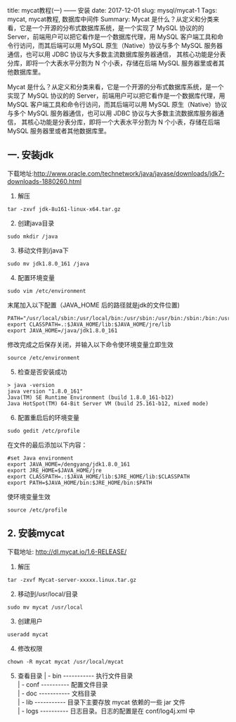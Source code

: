 title: mycat教程(一) —— 安装
date: 2017-12-01
slug: mysql/mycat-1
Tags: mycat, mycat教程, 数据库中间件
Summary: Mycat 是什么？从定义和分类来看，它是一个开源的分布式数据库系统，是一个实现了 MySQL 协议的的 Server，前端用户可以把它看作是一个数据库代理，用 MySQL 客户端工具和命令行访问，而其后端可以用 MySQL 原生（Native）协议与多个 MySQL 服务器通信，也可以用 JDBC 协议与大多数主流数据库服务器通信， 其核心功能是分表分库，即将一个大表水平分割为 N 个小表，存储在后端 MySQL 服务器里或者其他数据库里。

Mycat 是什么？从定义和分类来看，它是一个开源的分布式数据库系统，是一个实现了 MySQL 协议的的 Server，前端用户可以把它看作是一个数据库代理，用 MySQL 客户端工具和命令行访问，而其后端可以用 MySQL 原生（Native）协议与多个 MySQL 服务器通信，也可以用 JDBC 协议与大多数主流数据库服务器通信， 其核心功能是分表分库，即将一个大表水平分割为 N 个小表，存储在后端 MySQL 服务器里或者其他数据库里。

## 一. 安装jdk
下载地址:http://www.oracle.com/technetwork/java/javase/downloads/jdk7-downloads-1880260.html

1. 解压
```
tar -zxvf jdk-8u161-linux-x64.tar.gz
```
2. 创建java目录
```
sudo mkdir /java
```

3. 移动文件到/java下
```
sudo mv jdk1.8.0_161 /java
```

4. 配置环境变量
```
sudo vim /etc/environment
```
末尾加入以下配置（JAVA_HOME 后的路径就是jdk的文件位置)
```
PATH="/usr/local/sbin:/usr/local/bin:/usr/sbin:/usr/bin:/sbin:/bin:/usr/games:/usr/local/games:$JAVA_HOME/bin"
export CLASSPATH=.:$JAVA_HOME/lib:$JAVA_HOME/jre/lib
export JAVA_HOME=/java/jdk1.8.0_161
```
修改完成之后保存关闭，并输入以下命令使环境变量立即生效
```
source /etc/environment
```

5. 检查是否安装成功
```
> java -version
java version "1.8.0_161"
Java(TM) SE Runtime Environment (build 1.8.0_161-b12)
Java HotSpot(TM) 64-Bit Server VM (build 25.161-b12, mixed mode)
```

6. 配置重启后的环境变量
```
sudo gedit /etc/profile
```
在文件的最后添加以下内容：
```
#set Java environment
export JAVA_HOME=/dengyang/jdk1.8.0_161
export JRE_HOME=$JAVA_HOME/jre
export CLASSPATH=.:$JAVA_HOME/lib:$JRE_HOME/lib:$CLASSPATH
export PATH=$JAVA_HOME/bin:$JRE_HOME/bin:$PATH
```
使环境变量生效
```
source /etc/profile
```

## 2. 安装mycat
下载地址: http://dl.mycat.io/1.6-RELEASE/

1. 解压
```
tar -zxvf Mycat-server-xxxxx.linux.tar.gz
```

2. 移动到/usr/local/目录
```
sudo mv mycat /usr/local
```

3. 创建用户
```
useradd mycat
```

4. 修改权限
```
chown -R mycat mycat /usr/local/mycat
```

5. 查看目录
| - bin ----------- 执行文件目录<br/>
| - conf ---------- 配置文件目录<br/>
| - doc ----------- 文档目录<br/>
| - lib ----------- 目录下主要存放 mycat 依赖的一些 jar 文件<br/>
| - logs ---------- 日志目录。日志的配置是在 conf/log4j.xml 中
